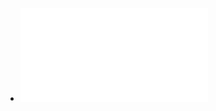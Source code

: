 - ![2022年江门市“邑网杯”网络安全大赛赛后复盘培训PPT(1).pdf](../assets/2022年江门市“邑网杯”网络安全大赛赛后复盘培训PPT(1)_1655688047269_0.pdf)